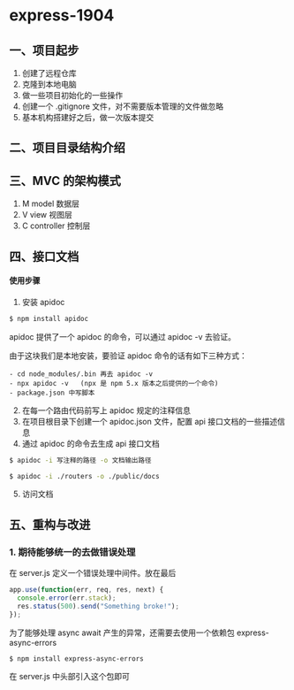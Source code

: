 # express-1904

## 一、项目起步

1. 创建了远程仓库
2. 克隆到本地电脑
3. 做一些项目初始化的一些操作
4. 创建一个 .gitignore 文件，对不需要版本管理的文件做忽略
5. 基本机构搭建好之后，做一次版本提交

## 二、项目目录结构介绍

## 三、MVC 的架构模式

1. M model 数据层
2. V view 视图层
3. C controller 控制层

## 四、接口文档

#### 使用步骤

1. 安装 apidoc

```bash
$ npm install apidoc
```

apidoc 提供了一个 apidoc 的命令，可以通过 apidoc -v 去验证。

由于这块我们是本地安装，要验证 apidoc 命令的话有如下三种方式：

    - cd node_modules/.bin 再去 apidoc -v
    - npx apidoc -v   (npx 是 npm 5.x 版本之后提供的一个命令)
    - package.json 中写脚本

2. 在每一个路由代码前写上 apidoc 规定的注释信息
3. 在项目根目录下创建一个 apidoc.json 文件，配置 api 接口文档的一些描述信息
4. 通过 apidoc 的命令去生成 api 接口文档

```bash
$ apidoc -i 写注释的路径 -o 文档输出路径

$ apidoc -i ./routers -o ./public/docs
```

5. 访问文档

## 五、重构与改进

### 1. 期待能够统一的去做错误处理

在 server.js 定义一个错误处理中间件。放在最后

```javascript
app.use(function(err, req, res, next) {
  console.error(err.stack);
  res.status(500).send("Something broke!");
});
```

为了能够处理 async await 产生的异常，还需要去使用一个依赖包 express-async-errors

```bash
$ npm install express-async-errors
```

在 server.js 中头部引入这个包即可
